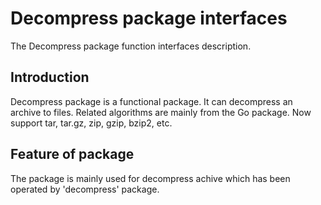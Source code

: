 # Decompress package interfaces
The Decompress package function interfaces description.

## Introduction
Decompress package is a functional package. It can decompress an archive to files. Related algorithms are mainly from the Go package. Now support tar, tar.gz, zip, gzip, bzip2, etc.

## Feature of package
The package is mainly used for decompress achive which has been operated by 'decompress' package.